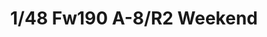 ---
layout: product
title: "1/48 Fw190 A-8/R2 Weekend"
price: "2600" 
desc: "Maketa"
img_path: "/assets/img/84114.webp"
brand: "EDUARD"
available: true
special_offer: false
new: true
soon: false
cat: "010000"
subcat: "010400"
subsubcat: "00"
sifra: "84114"
popular: false
spec: false
---